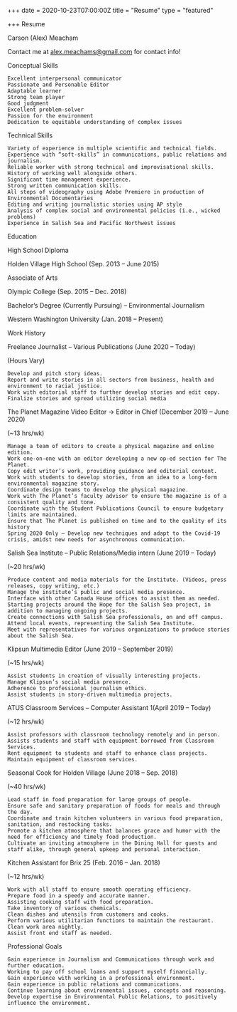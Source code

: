 +++
date = 2020-10-23T07:00:00Z
title = "Resume"
type = "featured"

+++
Resume

Carson (Alex) Meacham 

Contact me at alex.meachams@gmail.com for contact info!

Conceptual Skills 

    Excellent interpersonal communicator 
    Passionate and Personable Editor
    Adaptable learner 
    Strong team player 
    Good judgment 
    Excellent problem-solver 
    Passion for the environment  
    Dedication to equitable understanding of complex issues

Technical Skills 

    Variety of experience in multiple scientific and technical fields. 
    Experience with “soft-skills” in communications, public relations and journalism.
    Reliable worker with strong technical and improvisational skills. 
    History of working well alongside others. 
    Significant time management experience. 
    Strong written communication skills. 
    All steps of videography using Adobe Premiere in production of Environmental Documentaries 
    Editing and writing journalistic stories using AP style 
    Analysis of complex social and environmental policies (i.e., wicked problems) 
    Experience in Salish Sea and Pacific Northwest issues

Education 

High School Diploma 

Holden Village High School (Sep. 2013 – June 2015) 

Associate of Arts 

Olympic College (Sep. 2015 – Dec. 2018) 

Bachelor’s Degree (Currently Pursuing) – Environmental Journalism  

Western Washington University (Jan. 2018 – Present) 

Work History 

Freelance Journalist – Various Publications (June 2020 – Today)

(Hours Vary)

    Develop and pitch story ideas.
    Report and write stories in all sectors from business, health and environment to racial justice.
    Work with editorial staff to further develop stories and edit copy.
    Finalize stories and spread utilizing social media

The Planet Magazine Video Editor -> Editor in Chief (December 2019 – June 2020)

(~13 hrs/wk)

    Manage a team of editors to create a physical magazine and online edition.
    Work one-on-one with an editor developing a new op-ed section for The Planet.
    Copy edit writer’s work, providing guidance and editorial content.
    Work with students to develop stories, from an idea to a long-form environmental magazine story.
    Coordinate design teams to develop the physical magazine.
    Work with The Planet’s faculty advisor to ensure the magazine is of a consistent quality and tone.
    Coordinate with the Student Publications Council to ensure budgetary limits are maintained.
    Ensure that The Planet is published on time and to the quality of its history
    Spring 2020 Only – Develop new techniques and adapt to the Covid-19 crisis, amidst new needs for asynchronous communication.

Salish Sea Institute – Public Relations/Media intern (June 2019 – Today) 

(~20 hrs/wk) 

    Produce content and media materials for the Institute. (Videos, press releases, copy writing, etc.) 
    Manage the institute’s public and social media presence. 
    Interface with other Canada House offices to assist them as needed. 
    Starting projects around the Hope for the Salish Sea project, in addition to managing ongoing projects.  
    Create connections with Salish Sea professionals, on and off campus.  
    Attend local events, representing the Salish Sea Institute. 
    Meet with representatives for various organizations to produce stories about the Salish Sea.

Klipsun Multimedia Editor (June 2019 – September 2019) 

(~15 hrs/wk) 

    Assist students in creation of visually interesting projects. 
    Manage Klipsun’s social media presence. 
    Adherence to professional journalism ethics. 
    Assist students in story-driven multimedia projects.

ATUS Classroom Services – Computer Assistant 1(April 2019 – Today)  

(~12 hrs/wk) 

    Assist professors with classroom technology remotely and in person. 
    Assists students and staff with equipment borrowed from Classroom Services. 
    Rent equipment to students and staff to enhance class projects.  
    Maintain equipment of classroom services.

Seasonal Cook for Holden Village (June 2018 – Sep. 2018) 

(~40 hrs/wk) 

    Lead staff in food preparation for large groups of people. 
    Ensure safe and sanitary preparation of foods for meals and through the day. 
    Coordinate and train kitchen volunteers in various food preparation, sanitation, and restocking tasks. 
    Promote a kitchen atmosphere that balances grace and humor with the need for efficiency and timely food production. 
    Cultivate an inviting atmosphere in the Dining Hall for guests and staff alike, through general upkeep and personal interaction.

Kitchen Assistant for Brix 25 (Feb. 2016 – Jan. 2018) 

(~12 hrs/wk) 

    Work with all staff to ensure smooth operating efficiency. 
    Prepare food in a speedy and accurate manner.  
    Assisting cooking staff with food preparation. 
    Take inventory of various chemicals. 
    Clean dishes and utensils from customers and cooks. 
    Perform various utilitarian functions to maintain the restaurant. 
    Clean work area nightly. 
    Assist front end staff as needed.

Professional Goals 

    Gain experience in Journalism and Communications through work and further education. 
    Working to pay off school loans and support myself financially. 
    Gain experience with working in a professional environment. 
    Gain experience in public relations and communications. 
    Continue learning about environmental issues, concepts and reasoning. 
    Develop expertise in Environmental Public Relations, to positively influence the environment.